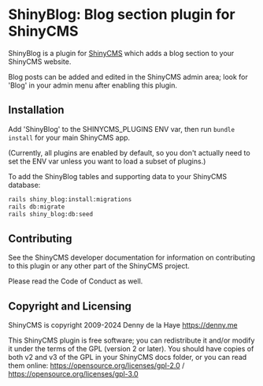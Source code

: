 # ShinyBlog: Blog section plugin for ShinyCMS

ShinyBlog is a plugin for [ShinyCMS](https://shinycms.org) which adds
a blog section to your ShinyCMS website.

Blog posts can be added and edited in the ShinyCMS admin area; look for 'Blog'
in your admin menu after enabling this plugin.


## Installation

Add 'ShinyBlog' to the SHINYCMS_PLUGINS ENV var, then run `bundle install`
for your main ShinyCMS app.

(Currently, all plugins are enabled by default, so you don't actually
need to set the ENV var unless you want to load a subset of plugins.)

To add the ShinyBlog tables and supporting data to your ShinyCMS database:
```bash
rails shiny_blog:install:migrations
rails db:migrate
rails shiny_blog:db:seed
```


## Contributing

See the ShinyCMS developer documentation for information on contributing to this
plugin or any other part of the ShinyCMS project.

Please read the Code of Conduct as well.


## Copyright and Licensing

ShinyCMS is copyright 2009-2024 Denny de la Haye https://denny.me

This ShinyCMS plugin is free software; you can redistribute it and/or modify it
under the terms of the GPL (version 2 or later). You should have copies of both
v2 and v3 of the GPL in your ShinyCMS docs folder, or you can read them online:
https://opensource.org/licenses/gpl-2.0 / https://opensource.org/licenses/gpl-3.0
